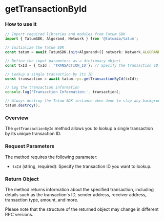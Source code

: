 # getTransactionById

### How to use it

```typescript
// Import required libraries and modules from Tatum SDK
import { TatumSDK, Algorand, Network } from '@tatumio/tatum';

// Initialize the Tatum SDK
const tatum = await TatumSDK.init<Algorand>({ network: Network.ALGORAND_INDEXER });

// Define the input parameters as a dictionary object
const txId = { txId : 'TRANSACTION_ID'}; // Specify the transaction ID you want to lookup (string).

// Lookup a single transaction by its ID
const transaction = await tatum.rpc.getTransactionById(txId);

// Log the transaction information
console.log('Transaction Information:', transaction);

// Always destroy the Tatum SDK instance when done to stop any background processes
tatum.destroy();
```

### Overview

The `getTransactionById` method allows you to lookup a single transaction by its unique transaction ID.

### Request Parameters

The method requires the following parameter:

- `txId` (string, required): Specify the transaction ID you want to lookup.

### Return Object

The method returns information about the specified transaction, including details such as the transaction's ID, sender address, receiver address, transaction type, amount, and more.

Please note that the structure of the returned object may change in different RPC versions.